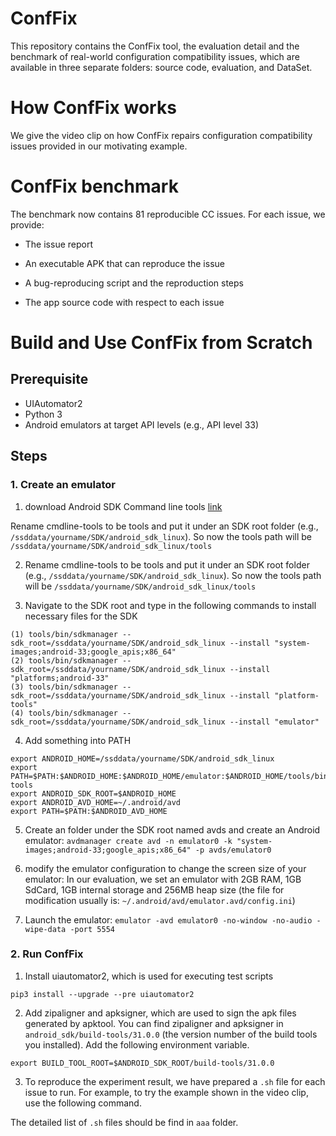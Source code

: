 # ConfFix

This repository contains the ConfFix tool, the evaluation detail and the benchmark of real-world configuration compatibility issues, which are available in three separate folders: source code, evaluation, and DataSet.

# How ConfFix works
We give the video clip on how ConfFix repairs configuration compatibility issues provided in our motivating example.

# ConfFix benchmark

The benchmark now contains 81 reproducible CC issues.
For each issue, we provide:

* The issue report

* An executable APK that can reproduce the issue

* A bug-reproducing script and the reproduction steps

* The app source code with respect to each issue

# Build and Use ConfFix from Scratch

## Prerequisite

* UIAutomator2
* Python 3
* Android emulators at target API levels (e.g., API level 33)

## Steps

### 1. Create an emulator
1. download Android SDK Command line tools [link](https://dl.google.com/android/repository/commandlinetools-linux-7302050_latest.zip)

Rename cmdline-tools to be tools and put it under an SDK root folder (e.g., ```/ssddata/yourname/SDK/android_sdk_linux```). So now the tools path will be ```/ssddata/yourname/SDK/android_sdk_linux/tools```

2. Rename cmdline-tools to be tools and put it under an SDK root folder (e.g., ```/ssddata/yourname/SDK/android_sdk_linux```). So now the tools path will be ```/ssddata/yourname/SDK/android_sdk_linux/tools```

3. Navigate to the SDK root and type in the following commands to install necessary files for the SDK
```
(1) tools/bin/sdkmanager --sdk_root=/ssddata/yourname/SDK/android_sdk_linux --install "system-images;android-33;google_apis;x86_64"
(2) tools/bin/sdkmanager --sdk_root=/ssddata/yourname/SDK/android_sdk_linux --install "platforms;android-33"
(3) tools/bin/sdkmanager --sdk_root=/ssddata/yourname/SDK/android_sdk_linux --install "platform-tools"
(4) tools/bin/sdkmanager --sdk_root=/ssddata/yourname/SDK/android_sdk_linux --install "emulator"
```
4. Add something into PATH

```
export ANDROID_HOME=/ssddata/yourname/SDK/android_sdk_linux
export PATH=$PATH:$ANDROID_HOME:$ANDROID_HOME/emulator:$ANDROID_HOME/tools/bin:$ANDROID_HOME/platform-tools
export ANDROID_SDK_ROOT=$ANDROID_HOME
export ANDROID_AVD_HOME=~/.android/avd
export PATH=$PATH:$ANDROID_AVD_HOME
```

5. Create an folder under the SDK root named avds and create an Android emulator: ```avdmanager create avd -n emulator0 -k "system-images;android-33;google_apis;x86_64" -p avds/emulator0```

6. modify the emulator configuration to change the screen size of your emulator:
In our evaluation, we set an emulator with 2GB RAM, 1GB SdCard, 1GB internal storage and 256MB heap size (the file for modification usually is: ```~/.android/avd/emulator.avd/config.ini```)

7. Launch the emulator: ```emulator -avd emulator0 -no-window -no-audio -wipe-data -port 5554```


### 2. Run ConfFix

1. Install uiautomator2, which is used for executing test scripts
```
pip3 install --upgrade --pre uiautomator2
```

2. Add zipaligner and apksigner, which are used to sign the apk files generated by apktool. You can find zipaligner and apksigner in ```android_sdk/build-tools/31.0.0``` (the version number of the build tools you installed). Add the following environment variable.

```
export BUILD_TOOL_ROOT=$ANDROID_SDK_ROOT/build-tools/31.0.0
```

3. To reproduce the experiment result, we have prepared a ```.sh``` file for each issue to run. For example, to try the example shown in the video clip, use the following command.

The detailed list of ```.sh``` files should be find in ```aaa``` folder.
